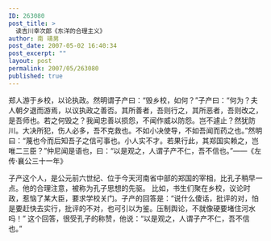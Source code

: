 ```yaml
---
ID: 263080
post_title: >
  读吉川幸次郎《东洋的合理主义》
author: 南 靖男
post_date: 2007-05-02 16:40:34
post_excerpt: ""
layout: post
permalink: 2007/05/263080
published: true
---
```

郑人游于乡校，以论执政。然明谓子产曰：“毁乡校，如何？”子产曰：“何为？夫人朝夕退而游焉，以议执政之善否。其所善者，吾则行之，其所恶者，吾则改之，是吾师也。若之何毁之？我闻忠善以损怨，不闻作威以防怨。岂不遽止？然犹防川。大决所犯，伤人必多，吾不克救也。不如小决使导，不如吾闻而药之也。”然明曰：“蔑也今而后知吾子之信可事也。小人实不才。若果行此，其郑国实赖之，岂唯二三臣？”仲尼闻是语也，曰：“以是观之，人谓子产不仁，吾不信也。”——《左传·襄公三十一年》

子产这个人，是公元前六世纪、位于今天河南省中部的郑国的宰相，比孔子稍早一点。他的合理注意，被称为孔子思想的先驱。
比如，书生们聚在乡校，议论时政，惹恼了某大臣，要求学校关门。子产的回答是：“说什么傻话，批评的对，怕是要赶快去实行，批评的不对，也可引以为鉴。压制舆论，不就像硬要堵住河水吗！”
这个回答，很受孔子的称赞，他说：“以是观之，人谓子产不仁，吾不信也。”